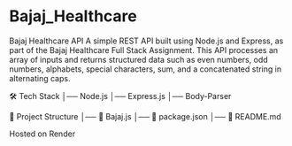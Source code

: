 # Bajaj_Healthcare
Bajaj Healthcare API  A simple REST API built using Node.js and Express, as part of the Bajaj Healthcare Full Stack Assignment.  This API processes an array of inputs and returns structured data such as even numbers, odd numbers, alphabets, special characters, sum, and a concatenated string in alternating caps.

🛠️ Tech Stack
│── Node.js
│── Express.js
│── Body-Parser 

📂 Project Structure
│── 📄 Bajaj.js
│── 📄 package.json
│── 📄 README.md

Hosted on Render
